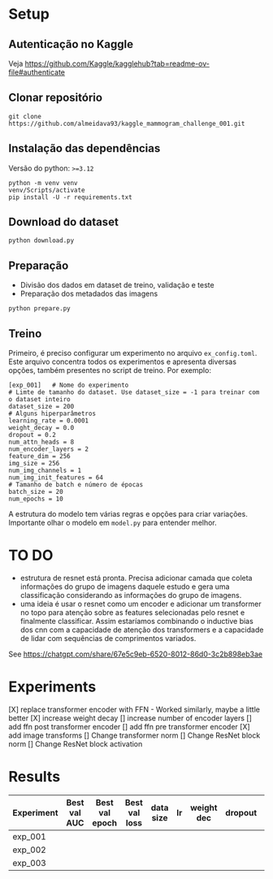 # Setup
## Autenticação no Kaggle
Veja https://github.com/Kaggle/kagglehub?tab=readme-ov-file#authenticate 

## Clonar repositório
```
git clone https://github.com/almeidava93/kaggle_mammogram_challenge_001.git
```

## Instalação das dependências
Versão do python: `>=3.12`
```
python -m venv venv
venv/Scripts/activate
pip install -U -r requirements.txt
```

## Download do dataset
```
python download.py
```

## Preparação
- Divisão dos dados em dataset de treino, validação e teste
- Preparação dos metadados das imagens
```
python prepare.py
```

## Treino
Primeiro, é preciso configurar um experimento no arquivo `ex_config.toml`. Este arquivo concentra todos os experimentos e apresenta diversas opções, também presentes no script de treino. Por exemplo:
```
[exp_001]   # Nome do experimento
# Limte de tamanho do dataset. Use dataset_size = -1 para treinar com o dataset inteiro
dataset_size = 200          
# Alguns hiperparâmetros    
learning_rate = 0.0001
weight_decay = 0.0
dropout = 0.2
num_attn_heads = 8
num_encoder_layers = 2
feature_dim = 256
img_size = 256
num_img_channels = 1
num_img_init_features = 64
# Tamanho de batch e número de épocas
batch_size = 20
num_epochs = 10
```
A estrutura do modelo tem várias regras e opções para criar variações. Importante olhar o modelo em `model.py` para entender melhor.

# TO DO
- estrutura de resnet está pronta. Precisa adicionar camada que coleta informações do grupo de imagens daquele estudo e gera uma classificação considerando as informações do grupo de imagens. 
- uma ideia é usar o resnet como um encoder e adicionar um transformer no topo para atenção sobre as features selecionadas pelo resnet e finalmente classificar. Assim estaríamos combinando o inductive bias dos cnn com a capacidade de atenção dos transformers e a capacidade de lidar com sequências de comprimentos variados.

See https://chatgpt.com/share/67e5c9eb-6520-8012-86d0-3c2b898eb3ae

# Experiments
[X] replace transformer encoder with FFN - Worked similarly, maybe a little better
[X] increase weight decay
[] increase number of encoder layers
[] add ffn post transformer encoder
[] add ffn pre transformer encoder
[X] add image transforms
[] Change transformer norm
[] Change ResNet block norm
[] Change ResNet block activation

# Results

| Experiment | Best val AUC | Best val epoch | Best val loss |data size |lr        |weight dec|dropout   |feat dim  |
|------------|--------------|----------------|---------------|----------|----------|----------|----------|----------|
|exp_001     |              |                |               |          |          |          |          |          |
|exp_002     |              |                |               |          |          |          |          |          |
|exp_003     |              |                |               |          |          |          |          |          |